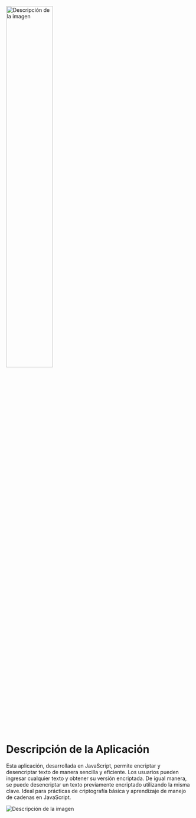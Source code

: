 <img src="https://github.com/user-attachments/assets/bf822eb6-bdf3-47d9-8458-a8b6429ea027" alt="Descripción de la imagen" width="50%">


## <h1 align="left"> Descripción de la Aplicación </h1>
<p>Esta aplicación, desarrollada en JavaScript, permite encriptar y desencriptar texto de manera sencilla y eficiente. Los usuarios pueden ingresar cualquier texto y obtener su versión encriptada. De igual manera, se puede desencriptar un texto previamente encriptado utilizando la misma clave. Ideal para prácticas de criptografía básica y aprendizaje de manejo de cadenas en JavaScript.</p>

![Descripción de la imagen](https://github.com/YadyOrtega/encriptadorTexto/blob/master/images/Mu%C3%B1eco.png)
